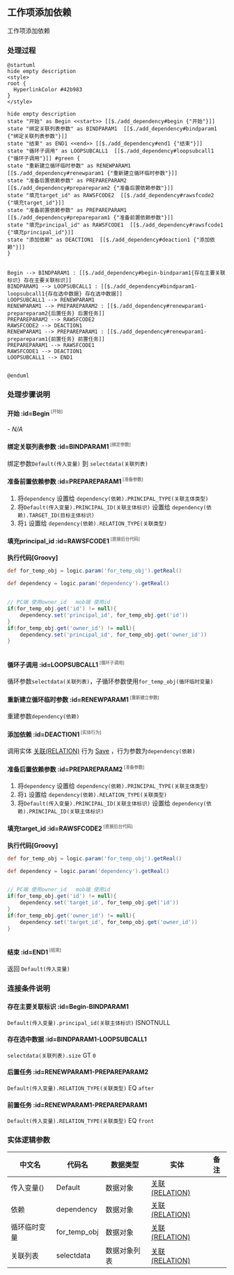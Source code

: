 ## 工作项添加依赖 <!-- {docsify-ignore-all} -->

   工作项添加依赖

### 处理过程

```plantuml
@startuml
hide empty description
<style>
root {
  HyperlinkColor #42b983
}
</style>

hide empty description
state "开始" as Begin <<start>> [[$./add_dependency#begin {"开始"}]]
state "绑定关联列表参数" as BINDPARAM1  [[$./add_dependency#bindparam1 {"绑定关联列表参数"}]]
state "结束" as END1 <<end>> [[$./add_dependency#end1 {"结束"}]]
state "循环子调用" as LOOPSUBCALL1  [[$./add_dependency#loopsubcall1 {"循环子调用"}]] #green {
state "重新建立循环临时参数" as RENEWPARAM1  [[$./add_dependency#renewparam1 {"重新建立循环临时参数"}]]
state "准备后置依赖参数" as PREPAREPARAM2  [[$./add_dependency#prepareparam2 {"准备后置依赖参数"}]]
state "填充target_id" as RAWSFCODE2  [[$./add_dependency#rawsfcode2 {"填充target_id"}]]
state "准备前置依赖参数" as PREPAREPARAM1  [[$./add_dependency#prepareparam1 {"准备前置依赖参数"}]]
state "填充principal_id" as RAWSFCODE1  [[$./add_dependency#rawsfcode1 {"填充principal_id"}]]
state "添加依赖" as DEACTION1  [[$./add_dependency#deaction1 {"添加依赖"}]]
}


Begin --> BINDPARAM1 : [[$./add_dependency#begin-bindparam1{存在主要关联标识} 存在主要关联标识]]
BINDPARAM1 --> LOOPSUBCALL1 : [[$./add_dependency#bindparam1-loopsubcall1{存在选中数据} 存在选中数据]]
LOOPSUBCALL1 --> RENEWPARAM1
RENEWPARAM1 --> PREPAREPARAM2 : [[$./add_dependency#renewparam1-prepareparam2{后置任务} 后置任务]]
PREPAREPARAM2 --> RAWSFCODE2
RAWSFCODE2 --> DEACTION1
RENEWPARAM1 --> PREPAREPARAM1 : [[$./add_dependency#renewparam1-prepareparam1{前置任务} 前置任务]]
PREPAREPARAM1 --> RAWSFCODE1
RAWSFCODE1 --> DEACTION1
LOOPSUBCALL1 --> END1


@enduml
```


### 处理步骤说明

#### 开始 :id=Begin<sup class="footnote-symbol"> <font color=gray size=1>[开始]</font></sup>



*- N/A*
#### 绑定关联列表参数 :id=BINDPARAM1<sup class="footnote-symbol"> <font color=gray size=1>[绑定参数]</font></sup>



绑定参数`Default(传入变量)` 到 `selectdata(关联列表)`
#### 准备前置依赖参数 :id=PREPAREPARAM1<sup class="footnote-symbol"> <font color=gray size=1>[准备参数]</font></sup>



1. 将`dependency` 设置给  `dependency(依赖).PRINCIPAL_TYPE(关联主体类型)`
2. 将`Default(传入变量).PRINCIPAL_ID(关联主体标识)` 设置给  `dependency(依赖).TARGET_ID(目标主体标识)`
3. 将`1` 设置给  `dependency(依赖).RELATION_TYPE(关联类型)`

#### 填充principal_id :id=RAWSFCODE1<sup class="footnote-symbol"> <font color=gray size=1>[直接后台代码]</font></sup>



<p class="panel-title"><b>执行代码[Groovy]</b></p>

```groovy
def for_temp_obj = logic.param('for_temp_obj').getReal()

def dependency = logic.param('dependency').getReal()


// PC端 使用owner_id   mob端 使用id 
if(for_temp_obj.get('id') != null){
    dependency.set('principal_id', for_temp_obj.get('id'))
}
if(for_temp_obj.get('owner_id') != null){
    dependency.set('principal_id', for_temp_obj.get('owner_id'))
}



```

#### 循环子调用 :id=LOOPSUBCALL1<sup class="footnote-symbol"> <font color=gray size=1>[循环子调用]</font></sup>



循环参数`selectdata(关联列表)`，子循环参数使用`for_temp_obj(循环临时变量)`
#### 重新建立循环临时参数 :id=RENEWPARAM1<sup class="footnote-symbol"> <font color=gray size=1>[重新建立参数]</font></sup>



重建参数```dependency(依赖)```
#### 添加依赖 :id=DEACTION1<sup class="footnote-symbol"> <font color=gray size=1>[实体行为]</font></sup>



调用实体 [关联(RELATION)](module/Base/relation.md) 行为 [Save](module/Base/relation#行为) ，行为参数为`dependency(依赖)`

#### 准备后置依赖参数 :id=PREPAREPARAM2<sup class="footnote-symbol"> <font color=gray size=1>[准备参数]</font></sup>



1. 将`dependency` 设置给  `dependency(依赖).PRINCIPAL_TYPE(关联主体类型)`
2. 将`1` 设置给  `dependency(依赖).RELATION_TYPE(关联类型)`
3. 将`Default(传入变量).PRINCIPAL_ID(关联主体标识)` 设置给  `dependency(依赖).PRINCIPAL_ID(关联主体标识)`

#### 填充target_id :id=RAWSFCODE2<sup class="footnote-symbol"> <font color=gray size=1>[直接后台代码]</font></sup>



<p class="panel-title"><b>执行代码[Groovy]</b></p>

```groovy
def for_temp_obj = logic.param('for_temp_obj').getReal()

def dependency = logic.param('dependency').getReal()


// PC端 使用owner_id   mob端 使用id 
if(for_temp_obj.get('id') != null){
    dependency.set('target_id', for_temp_obj.get('id'))
}
if(for_temp_obj.get('owner_id') != null){
    dependency.set('target_id', for_temp_obj.get('owner_id'))
}



```

#### 结束 :id=END1<sup class="footnote-symbol"> <font color=gray size=1>[结束]</font></sup>



返回 `Default(传入变量)`


### 连接条件说明
#### 存在主要关联标识 :id=Begin-BINDPARAM1

`Default(传入变量).principal_id(关联主体标识)` ISNOTNULL
#### 存在选中数据 :id=BINDPARAM1-LOOPSUBCALL1

`selectdata(关联列表).size` GT `0`
#### 后置任务 :id=RENEWPARAM1-PREPAREPARAM2

`Default(传入变量).RELATION_TYPE(关联类型)` EQ `after`
#### 前置任务 :id=RENEWPARAM1-PREPAREPARAM1

`Default(传入变量).RELATION_TYPE(关联类型)` EQ `front`


### 实体逻辑参数

|    中文名   |    代码名    |  数据类型    |  实体   |备注 |
| --------| --------| -------- | -------- | --------   |
|传入变量(<i class="fa fa-check"/></i>)|Default|数据对象|[关联(RELATION)](module/Base/relation.md)||
|依赖|dependency|数据对象|[关联(RELATION)](module/Base/relation.md)||
|循环临时变量|for_temp_obj|数据对象|[关联(RELATION)](module/Base/relation.md)||
|关联列表|selectdata|数据对象列表|[关联(RELATION)](module/Base/relation.md)||
